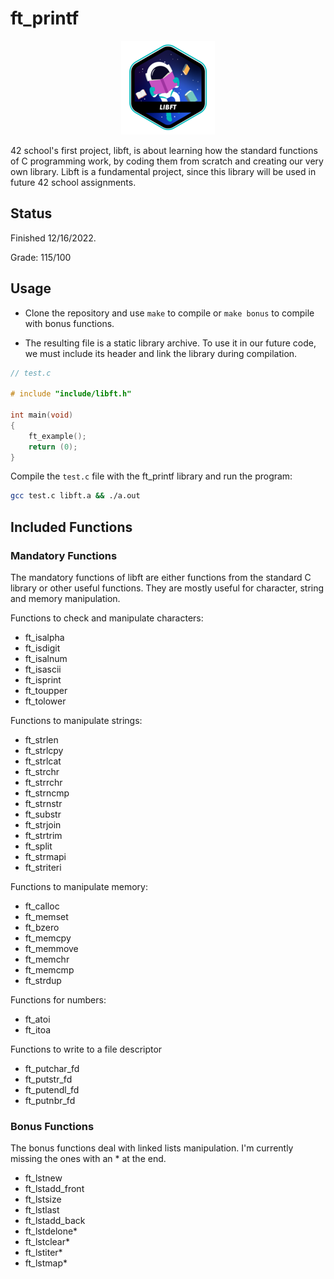 # ft_printf

<p align="center">
  <img src="https://github.com/ArenKae/ArenKae/blob/main/42%20badges/libfte.png" alt="libft 42 project badge"/>
</p>

42 school's first project, libft, is about learning how the standard functions of C programming work, by coding them from scratch and creating our very own library. Libft is a  fundamental project, since this library will be used in future 42 school assignments.

## Status
Finished 12/16/2022.

Grade: 115/100

## Usage

- Clone the repository and use ```make``` to compile or ```make bonus``` to compile with bonus functions.

- The resulting file is a static library archive. To use it in our future code, we must include its header and link the library during compilation.

```c
// test.c

# include "include/libft.h"

int main(void)
{
	ft_example();
	return (0);
}
```
Compile the ``test.c`` file with the ft_printf library and run the program:
```bash
gcc test.c libft.a && ./a.out
```

## Included Functions

### Mandatory Functions
The mandatory functions of libft are either functions from the standard C library or other useful functions. They are mostly useful for character, string and memory manipulation.

Functions to check and manipulate characters:
- ft_isalpha
- ft_isdigit
- ft_isalnum
- ft_isascii
- ft_isprint
- ft_toupper
- ft_tolower

Functions to manipulate strings:
- ft_strlen
- ft_strlcpy
- ft_strlcat
- ft_strchr
- ft_strrchr
- ft_strncmp
- ft_strnstr
- ft_substr
- ft_strjoin
- ft_strtrim
- ft_split
- ft_strmapi
- ft_striteri

Functions to manipulate memory:
- ft_calloc
- ft_memset
- ft_bzero
- ft_memcpy
- ft_memmove
- ft_memchr
- ft_memcmp
- ft_strdup

Functions for numbers:
- ft_atoi
- ft_itoa

Functions to write to a file descriptor
- ft_putchar_fd
- ft_putstr_fd
- ft_putendl_fd
- ft_putnbr_fd

### Bonus Functions
The bonus functions deal with linked lists manipulation. I'm currently missing the ones with an * at the end.
- ft_lstnew
- ft_lstadd_front
- ft_lstsize
- ft_lstlast
- ft_lstadd_back
- ft_lstdelone*
- ft_lstclear*
- ft_lstiter*
- ft_lstmap*